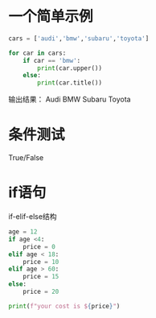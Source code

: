 # 一个简单示例

```python
cars = ['audi','bmw','subaru','toyota']

for car in cars:
    if car == 'bmw':
        print(car.upper())
    else:
        print(car.title())
```
输出结果：
Audi
BMW
Subaru
Toyota
# 条件测试
True/False
# if语句
if-elif-else结构

```python
age = 12
if age <4:
    price = 0
elif age < 18:
    price = 10
elif age > 60:
    price = 15
else:
    price = 20

print(f"your cost is ${price}")
```
